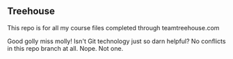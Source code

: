 ## Treehouse

This repo is for all my course files completed through teamtreehouse.com

Good golly miss molly! Isn't Git technology just so darn helpful? No conflicts in this repo branch at all. Nope. Not one.
